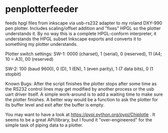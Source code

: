 # penplotterfeeder
feeds hpgl files from inkscape via usb-rs232 adapter to my roland DXY-990 pen plotter. Includes scaling/offset addition and "fixes" HPGL so the plotter understands it. By no way this is a complete HPGL-conform interpreter, it understands the HPGL subset Inkscape exports and converts it to something my plotter understands.

Plotter switch settings:
SW-1: 0000 (charset), 1 (serial), 0 (reserved), 11 (A4; 10 = A3), 00 (reserved)

SW-2: 100 (baud 9600), 0 (D), 1 (EN), 1 (even parity), 1 (7 data bits), 0 (1 stopbit)

Known Bugs:
After the script finishes the plotter stops after some time as the RS232 control lines may get modified by another process or the usb uart driver itself. A simple work-around is to add a waiting time to make sure the plotter finishes. A better way would be a function to ask the plotter for its buffer level and exit after the buffer is empty.

You may want to have a look at https://pypi.python.org/pypi/Chiplotle . It seems to be a great API/library, but I found it "over-engineered" for the simple task of piping data to a plotter.

